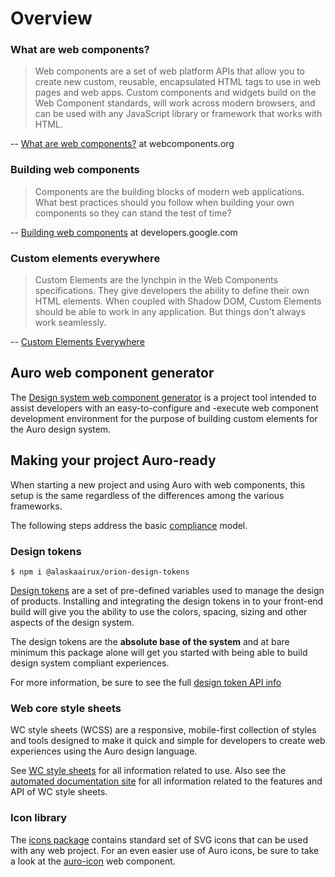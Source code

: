 # Overview

### What are web components?

> Web components are a set of web platform APIs that allow you to create new custom, reusable, encapsulated HTML tags to use in web pages and web apps. Custom components and widgets build on the Web Component standards, will work across modern browsers, and can be used with any JavaScript library or framework that works with HTML.

-- [What are web components?](https://www.webcomponents.org/introduction) at webcomponents.org

### Building web components

> Components are the building blocks of modern web applications. What best practices should you follow when building your own components so they can stand the test of time?

-- [Building web components](https://developers.google.com/web/fundamentals/web-components) at developers.google.com

### Custom elements everywhere

> Custom Elements are the lynchpin in the Web Components specifications. They give developers the ability to define their own HTML elements. When coupled with Shadow DOM, Custom Elements should be able to work in any application. But things don't always work seamlessly.

-- [Custom Elements Everywhere](https://custom-elements-everywhere.com/)

## Auro web component generator

The [Design system web component generator](/getting-started/developers/generator) is a project tool intended to assist developers with an easy-to-configure and -execute web component development environment for the purpose of building custom elements for the Auro design system.


## Making your project Auro-ready

When starting a new project and using Auro with web components, this setup is the same regardless of the differences among the various frameworks.

The following steps address the basic [compliance](/getting-started/developers/compliance) model.

### Design tokens

```
$ npm i @alaskaairux/orion-design-tokens
```

[Design tokens](/getting-started/developers/design-tokens) are a set of pre-defined variables used to manage the design of products. Installing and integrating the design tokens in to your front-end build will give you the ability to use the colors, spacing, sizing and other aspects of the design system.

The design tokens are the **absolute base of the system** and at bare minimum this package alone will get you started with being able to build design system compliant experiences.

For more information, be sure to see the full [design token API info](/getting-started/developers/design-tokens/install)

### Web core style sheets

WC style sheets (WCSS) are a responsive, mobile-first collection of styles and tools designed to make it quick and simple for developers to create web experiences using the Auro design language.

See [WC style sheets](/webcorestylesheets) for all information related to use. Also see the [automated documentation site](https://alaskaairlines.github.io/WebCoreStyleSheets/) for all information related to the features and API of WC style sheets.

### Icon library

The [icons package](/icons/usage) contains standard set of SVG icons that can be used with any web project. For an even easier use of Auro icons, be sure to take a look at the [auro-icon](/components/auro/icon) web component.
